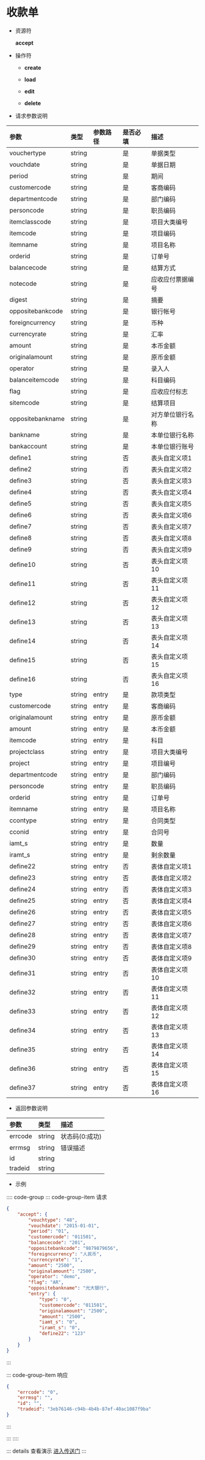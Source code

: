 # 收款单

- 资源符

  **accept**
  
- 操作符

  - **create** <Badge type="tip" text="v1" vertical="top" />

  - **load** <Badge type="tip" text="v2" vertical="top" />

  - **edit** <Badge type="tip" text="v2" vertical="top" />

  - **delete** <Badge type="tip" text="v2" vertical="top" />

- 请求参数说明

|参数|类型|参数路径|是否必填|描述|
|:-|:-|:-|:-|:-|
|vouchertype|string||是|单据类型|
|vouchdate|string||是|单据日期|
|period|string||是|期间|
|customercode|string||是|客商编码|
|departmentcode|string||是|部门编码|
|personcode|string||是|职员编码|
|itemclasscode|string||是|项目大类编号|
|itemcode|string||是|项目编码|
|itemname|string||是|项目名称|
|orderid|string||是|订单号|
|balancecode|string||是|结算方式|
|notecode|string||是|应收应付票据编号|
|digest|string||是|摘要|
|oppositebankcode|string||是|银行帐号|
|foreigncurrency|string||是|币种|
|currencyrate|string||是|汇率|
|amount|string||是|本币金额|
|originalamount|string||是|原币金额|
|operator|string||是|录入人|
|balanceitemcode|string||是|科目编码|
|flag|string||是|应收应付标志|
|sitemcode|string||是|结算项目|
|oppositebankname|string||是|对方单位银行名称|
|bankname|string||是|本单位银行名称|
|bankaccount|string||是|本单位银行账号|
|define1|string||否|表头自定义项1|
|define2|string||否|表头自定义项2|
|define3|string||否|表头自定义项3|
|define4|string||否|表头自定义项4|
|define5|string||否|表头自定义项5|
|define6|string||否|表头自定义项6|
|define7|string||否|表头自定义项7|
|define8|string||否|表头自定义项8|
|define9|string||否|表头自定义项9|
|define10|string||否|表头自定义项10|
|define11|string||否|表头自定义项11|
|define12|string||否|表头自定义项12|
|define13|string||否|表头自定义项13|
|define14|string||否|表头自定义项14|
|define15|string||否|表头自定义项15|
|define16|string||否|表头自定义项16|
|type|string|entry|是|款项类型|
|customercode|string|entry|是|客商编码|
|originalamount|string|entry|是|原币金额|
|amount|string|entry|是|本币金额|
|itemcode|string|entry|是|科目|
|projectclass|string|entry|是|项目大类编号|
|project|string|entry|是|项目编号|
|departmentcode|string|entry|是|部门编码|
|personcode|string|entry|是|职员编码|
|orderid|string|entry|是|订单号|
|itemname|string|entry|是|项目名称|
|ccontype|string|entry|是|合同类型|
|cconid|string|entry|是|合同号|
|iamt_s|string|entry|是|数量|
|iramt_s|string|entry|是|剩余数量|
|define22|string|entry|否|表体自定义项1|
|define23|string|entry|否|表体自定义项2|
|define24|string|entry|否|表体自定义项3|
|define25|string|entry|否|表体自定义项4|
|define26|string|entry|否|表体自定义项5|
|define27|string|entry|否|表体自定义项6|
|define28|string|entry|否|表体自定义项7|
|define29|string|entry|否|表体自定义项8|
|define30|string|entry|否|表体自定义项9|
|define31|string|entry|否|表体自定义项10|
|define32|string|entry|否|表体自定义项11|
|define33|string|entry|否|表体自定义项12|
|define34|string|entry|否|表体自定义项13|
|define35|string|entry|否|表体自定义项14|
|define36|string|entry|否|表体自定义项15|
|define37|string|entry|否|表体自定义项16|

- 返回参数说明

|参数   |类型     |描述 |
|:-     |:-       |:-  |
|errcode|string   |状态码(0:成功) |
|errmsg |string   |错误描述       |
|id     |string   |     |
|tradeid|string   |     |

- 示例

:::: code-group
::: code-group-item 请求

```json
{
    "accept": {
        "vouchtype": "48",
        "vouchdate": "2015-01-01",
        "period": "01",
        "customercode": "011501",
        "balancecode": "201",
        "oppositebankcode": "9879879656",
        "foreigncurrency": "人民币",
        "currencyrate": "1",
        "amount": "2500",
        "originalamount": "2500",
        "operator": "demo",
        "flag": "AR",
        "oppositebankname": "光大银行",
        "entry": {
            "type": "0",
            "customercode": "011501",
            "originalamount": "2500",
            "amount": "2500",
            "iamt_s": "0",
            "iramt_s": "0",
            "define22": "123"
        }
    }
}
```

:::

::: code-group-item 响应

```json
{
    "errcode": "0",
    "errmsg": "",
    "id": "",
    "tradeid": "3eb76146-c94b-4b4b-87ef-40ac1087f9ba"
}
```

:::

:::
::::

::: details 查看演示
[进入传送门](http://47.117.141.19/gif/accept.gif)
:::
